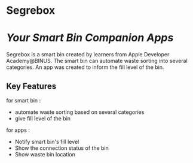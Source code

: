 # Segrebox
# _Your Smart Bin Companion Apps_

Segrebox is a smart bin created by learners from Apple Developer Academy@BINUS. The smart bin can automate waste sorting into several categories. An app was created to inform the fill level of the bin.  

## Key Features
for smart bin :
- automate waste sorting based on several categories
- give fill level of the bin
  
for apps :
- Notify smart bin's fill level
- Show the connection status of the bin
- Show waste bin location


